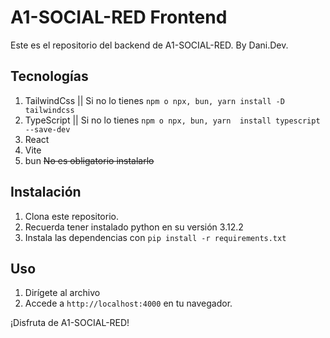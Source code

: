 # A1-SOCIAL-RED Frontend

Este es el repositorio del backend de A1-SOCIAL-RED.
By Dani.Dev.

## Tecnologías



1. TailwindCss || Si no lo tienes `npm o npx, bun, yarn install -D tailwindcss`
2. TypeScript || Si no lo tienes `npm o npx, bun, yarn  install typescript --save-dev`
3. React
4. Vite
5. bun ~~No es obligatorio instalarlo~~

## Instalación

1. Clona este repositorio.
2. Recuerda tener instalado python en su versión 3.12.2
2. Instala las dependencias con `pip install -r requirements.txt` 

## Uso

1. Dirígete al archivo 
2. Accede a `http://localhost:4000` en tu navegador.

¡Disfruta de A1-SOCIAL-RED!